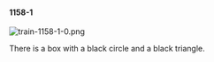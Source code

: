 #### 1158-1
![train-1158-1-0.png](https://github.com/lil-lab/nlvr/raw/master/nlvr/train/images/63/train-1158-1-0.png "train-1158-1-0.png")

There is a box with a black circle and a black triangle.